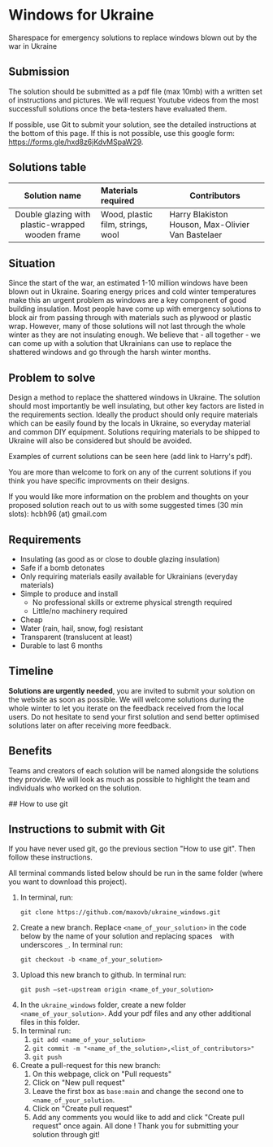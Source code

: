 # Windows for Ukraine

Sharespace for emergency solutions to replace windows blown out by the war in Ukraine

## Submission
The solution should be submitted as a pdf file (max 10mb) with a written set of instructions and pictures. We will request Youtube videos from the most successfull solutions once the beta-testers have evaluated them.

If possible, use Git to submit your solution, see the detailed instructions at the bottom of this page. If this is not possible, use this google form: https://forms.gle/hxd8z6jKdvMSpaW29.


## Solutions table

| Solution name                                    | Materials required                | Contributors                                      |
|:------------------------------------------------:| :-------------------------------- | ------------------------------------------------- |
| Double glazing with plastic-wrapped wooden frame | Wood, plastic film, strings, wool | Harry Blakiston Houson, Max-Olivier Van Bastelaer |

## Situation
Since the start of the war, an estimated 1-10 million windows have been blown out in Ukraine. Soaring energy prices and cold winter temperatures make this an urgent problem as windows are a key component of good building insulation. Most people have come up with emergency solutions to block air from passing through with materials such as plywood or plastic wrap. However, many of those solutions will not last through the whole winter as they are not insulating enough. We believe that - all together - we can come up with a solution that Ukrainians can use to replace the shattered windows and go through the harsh winter months.

## Problem to solve
Design a method to replace the shattered windows in Ukraine. The solution should most importantly be well insulating, but other key factors are listed in the requirements section. Ideally the product should only require materials which can be easily found by the locals in Ukraine, so everyday material and common DIY equipment. Solutions requiring materials to be shipped to Ukraine will also be considered but should be avoided. 

Examples of current solutions can be seen here (add link to Harry's pdf).

You are more than welcome to fork on any of the current solutions if you think you have specific improvments on their designs.

If you would like more information on the problem and thoughts on your proposed solution reach out to us with some suggested times (30 min slots): hcbh96 (at) gmail.com 

## Requirements

- Insulating (as good as or close to double glazing insulation)
- Safe if a bomb detonates
- Only requiring materials easily available for Ukrainians (everyday materials)
- Simple to produce and install
  - No professional skills or extreme physical strength required 
  - Little/no machinery required
- Cheap
- Water (rain, hail, snow, fog) resistant
- Transparent (translucent at least)
- Durable to last 6 months

## Timeline 
**Solutions are urgently needed**, you are invited to submit your solution on the website as soon as possible. We will welcome solutions during the whole winter to let you iterate on the feedback received from the local users. Do not hesitate to send your first solution and send better optimised solutions later on after receiving more feedback.

## Benefits
Teams and creators of each solution will be named alongside the solutions they provide. We will look as much as possible to highlight the team and individuals who worked on the solution.

## How to use git

## Instructions to submit with Git

If you have never used git, go the previous section "How to use git". Then follow these instructions. 

All terminal commands listed below should be run in the same folder (where you want to download this project).
1. In terminal, run:
   ```
   git clone https://github.com/maxovb/ukraine_windows.git
   ``` 
2. Create a new branch. Replace `<name_of_your_solution>` in the code below by the name of your solution and replacing spaces ` ` with underscores `_`. In terminal run:
   ```
   git checkout -b <name_of_your_solution>
   ```
3. Upload this new branch to github. In terminal run:
   ```
   git push –set-upstream origin <name_of_your_solution>
   ```
4. In the `ukraine_windows` folder, create a new folder `<name_of_your_solution>`. Add your pdf files and any other additional files in this folder.
5. In terminal run:
   1. ```git add <name_of_your_solution>```
   2. ```git commit -m "<name_of_the_solution>,<list_of_contributors>"```
   3. ```git push```
6. Create a pull-request for this new branch:
   1. On this webpage, click on "Pull requests"
   2. Click on "New pull request"
   3. Leave the first box as ```base:main``` and change the second one to ```<name_of_your_solution```.
   4. Click on "Create pull request"
   5. Add any comments you would like to add and click "Create pull request" once again.
All done ! Thank you for submitting your solution through git!






